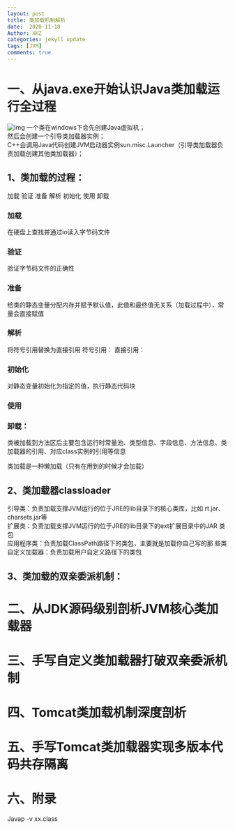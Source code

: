 ```yaml
---
layout: post
title: 类加载机制解析
date:  2020-11-18
Author: XKZ
categories: jekyll update
tags: [JVM]
comments: true
---
```

# 一、从java.exe开始认识Java类加载运行全过程
![img](https://xukaizhong188.github.io/xukaizhong.github.io/assets/postImages/2020-11-18/p1.jpg)
一个类在windows下会先创建Java虚拟机；   
然后会创建一个引导类加载器实例；   
C++会调用Java代码创建JVM启动器实例sun.misc.Launcher（引导类加载器负责加载创建其他类加载器）；   


## 1、类加载的过程：  
加载  验证  准备   解析  初始化   使用  卸载
### 加载
在硬盘上查找并通过io读入字节码文件
### 验证
验证字节码文件的正确性
### 准备
给类的静态变量分配内存并赋予默认值，此值和最终值无关系（加载过程中），常量会直接赋值
### 解析
将符号引用替换为直接引用
    符号引用：
    直接引用：
### 初始化
对静态变量初始化为指定的值，执行静态代码块
### 使用

### 卸载：


类被加载到方法区后主要包含运行时常量池、类型信息、字段信息、方法信息、类加载器的引用、对应class实例的引用等信息  

类加载是一种懒加载（只有在用到的时候才会加载）

## 2、类加载器classloader
引导类：负责加载支撑JVM运行的位于JRE的lib目录下的核心类库，比如 rt.jar、charsets.jar等  
扩展类：负责加载支撑JVM运行的位于JRE的lib目录下的ext扩展目录中的JAR 类包  
应用程序类：负责加载ClassPath路径下的类包，主要就是加载你自己写的那 些类  
自定义加载器：负责加载用户自定义路径下的类包  
## 3、类加载的双亲委派机制：




# 二、从JDK源码级别剖析JVM核心类加载器
# 三、手写自定义类加载器打破双亲委派机制
# 四、Tomcat类加载机制深度剖析
# 五、手写Tomcat类加载器实现多版本代码共存隔离

# 六、附录
Javap -v xx.class